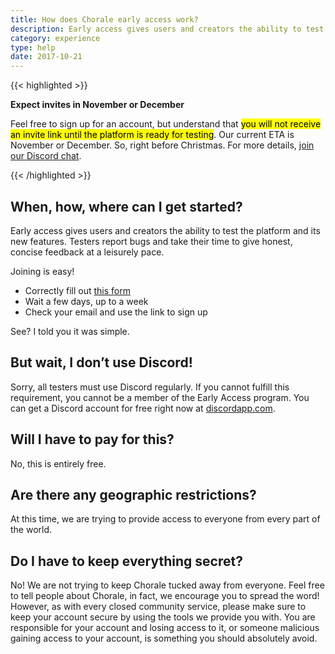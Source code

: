 ```yaml
---
title: How does Chorale early access work?
description: Early access gives users and creators the ability to test the platform and its new features. Testers report bugs and take their time to give honest, concise feedback at a leisurely pace. Early access is free for everyone.
category: experience
type: help
date: 2017-10-21
---
```


{{< highlighted >}}
  <p><strong>Expect invites in November or December</strong></p>

  <p>Feel free to sign up for an account, but understand that <mark>you will not receive an invite link until the platform is ready for testing</mark>. Our current ETA is November or December. So, right before Christmas. For more details, <a href="https://discord.io/choraleapp">join our Discord chat</a>.</p>
{{< /highlighted >}}

## When, how, where can I get started?

Early access gives users and creators the ability to test the platform and its new features. Testers report bugs and take their time to give honest, concise feedback at a leisurely pace.

Joining is easy!

+ Correctly fill out [this form](https://goo.gl/forms/7TnqL2AOOgcDJWKE2)
+ Wait a few days, up to a week
+ Check your email and use the link to sign up

See? I told you it was simple.

## But wait, I don’t use Discord!

Sorry, all testers must use Discord regularly. If you cannot fulfill this requirement, you cannot be a member of the Early Access program. You can get a Discord account for free right now at [discordapp.com](https://discordapp.com).

## Will I have to pay for this?

No, this is entirely free.

## Are there any geographic restrictions?

At this time, we are trying to provide access to everyone from every part of the world.

## Do I have to keep everything secret?

No! We are not trying to keep Chorale tucked away from everyone. Feel free to tell people about Chorale, in fact, we encourage you to spread the word! However, as with every closed community service, please make sure to keep your account secure by using the tools we provide you with. You are responsible for your account and losing access to it, or someone malicious gaining access to your account, is something you should absolutely avoid.
